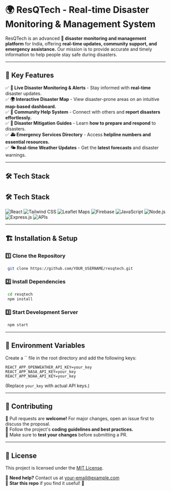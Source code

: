 # 🌍 ResQTech - Real-time Disaster Monitoring & Management System

ResQTech is an advanced **🚨 disaster monitoring and management platform** for India, offering **real-time updates, community support, and emergency assistance.** Our mission is to provide accurate and timely information to help people stay safe during disasters.

---

## 🚀 Key Features

✅ **📡 Live Disaster Monitoring & Alerts** - Stay informed with **real-time** disaster updates.\
✅ **🌍 Interactive Disaster Map** - View disaster-prone areas on an intuitive **map-based dashboard.**\
✅ **🤝 Community Help System** - Connect with others and **report disasters effortlessly.**\
✅ **📖 Disaster Mitigation Guides** - Learn **how to prepare and respond** to disasters.\
✅ **🚑 Emergency Services Directory** - Access **helpline numbers and essential resources.**\
✅ **🌤 Real-time Weather Updates** - Get the **latest forecasts** and disaster warnings.

---

## 🛠 Tech Stack
## 🛠 Tech Stack

![React](https://img.shields.io/badge/React-%2361DAFB.svg?style=plastic&logo=react&logoColor=black)
![Tailwind CSS](https://img.shields.io/badge/TailwindCSS-%2338B2AC.svg?style=plastic&logo=tailwind-css&logoColor=white)
![Leaflet Maps](https://img.shields.io/badge/Leaflet%20Maps-%230A793E.svg?style=plastic&logo=leaflet&logoColor=white)
![Firebase](https://img.shields.io/badge/Firebase-%23FFCA28.svg?style=plastic&logo=firebase&logoColor=black)
![JavaScript](https://img.shields.io/badge/JavaScript-%23F7DF1E.svg?style=plastic&logo=javascript&logoColor=black)
![Node.js](https://img.shields.io/badge/Node.js-%23339933.svg?style=plastic&logo=node.js&logoColor=white)
![Express.js](https://img.shields.io/badge/Express.js-%23404d59.svg?style=plastic&logo=express&logoColor=white)
![APIs](https://img.shields.io/badge/Multiple%20APIs-%23007EC6.svg?style=plastic&logo=api&logoColor=white)

---

## 🏗️ Installation & Setup

### 1️⃣ Clone the Repository

```bash
 git clone https://github.com/YOUR_USERNAME/resqtech.git
```

### 2️⃣ Install Dependencies

```bash
 cd resqtech
 npm install
```

### 3️⃣ Start Development Server

```bash
 npm start
```

---

## 🔑 Environment Variables

Create a `` file in the root directory and add the following keys:

```plaintext
REACT_APP_OPENWEATHER_API_KEY=your_key
REACT_APP_NASA_API_KEY=your_key
REACT_APP_NOAA_API_KEY=your_key
```

(Replace `your_key` with actual API keys.)

---

## 🤝 Contributing

🔹 Pull requests are **welcome!** For major changes, open an issue first to discuss the proposal.\
🔹 Follow the project's **coding guidelines and best practices.**\
🔹 Make sure to **test your changes** before submitting a PR.

---

## 📜 License

This project is licensed under the [MIT License](https://choosealicense.com/licenses/mit/).

📩 **Need help?** Contact us at [your-email@example.com](mailto\:your-email@example.com)\
🌟 **Star this repo** if you find it useful! 🚀


